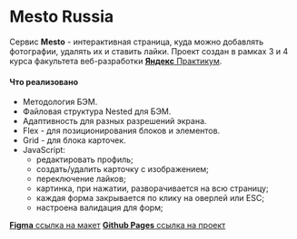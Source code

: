 # **Mesto** Russia
Сервис **Mesto** - интерактивная страница, куда можно добавлять фотографии, удалять их и ставить лайки.
Проект создан в рамках 3 и 4 курса факультета веб-разработки [**Яндекс** Практикум](https://praktikum.yandex.ru/).
#### Что реализовано
* Методология БЭМ.
* Файловая структура Nested для БЭМ.
* Адаптивность для разных разрешений экрана.
* Flex - для позиционирования блоков и элементов.
* Grid - для блока карточек.
* JavaScript:
  * редактировать профиль;
  * создать/удалить карточку с изображением;
  * переключение лайков;
  * картинка, при нажатии, разворачивается на всю страницу;
  * каждая форма закрывается по клику на оверлей или ESC;
  * настроена валидация для форм;

[**Figma** ссылка на макет](https://www.figma.com/file/StZjf8HnoeLdiXS7dYrLAh/JavaScript.-Sprint-4)
[**Github Pages** ссылка на проект](https://tea-cup-git.github.io/mesto/index.html)
